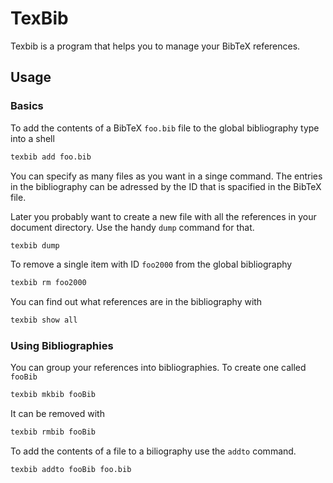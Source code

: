 # TexBib
Texbib is a program that helps you to manage your BibTeX references.

<!-- TODO: installation section -->

## Usage

### Basics
To add the contents of a BibTeX `foo.bib` file to the global bibliography type into a shell
```sh
texbib add foo.bib
```
You can specify as many files as you want in a singe command.
The entries in the bibliography can be adressed by the ID that is spacified in the BibTeX file.
<!--If there was no ID specified the ID are the first four letter of the authors name followed directly by the year of publication.-->

Later you probably want to create a new file with all the references in your document directory. 
Use the handy `dump` command for that.
```sh
texbib dump
```

To remove a single item with ID `foo2000` from the global bibliography
```sh
texbib rm foo2000
```

You can find out what references are in the bibliography with
```sh
texbib show all
```


### Using Bibliographies
You can group your references into bibliographies. To create one called `fooBib`
```sh
texbib mkbib fooBib
```

It can be removed with
```sh
texbib rmbib fooBib
```

To add the contents of a file to a biliography use the `addto` command.
```sh
texbib addto fooBib foo.bib
```

<!-- TODO: API section

